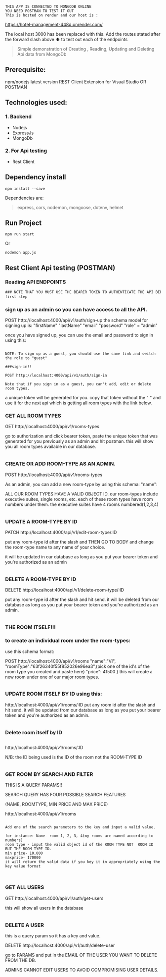     THIS APP IS CONNECTED TO MONGODB ONLINE
    YOU NEED POSTMAN TO TEST IT OUT
    This is hosted on render and our host is :

https://hotel-management-448d.onrender.com/

The local host 3000 has been replaced with this. Add the routes stated after the forward slash above ⬆️ to test out each of the endpoints

> Simple demonstration of Creating , Reading, Updating and Deleting Api data from MongoDb

## Prerequisite:

npm/nodejs latest version
REST Client Extension for Visual Studio OR POSTMAN

## Technologies used:

### 1. Backend

- Nodejs
- ExpressJs
- MongoDb

### 2. For Api testing

- Rest Client

## Dependency install

```
npm install --save
```

Dependencies are:

> express, cors, nodemon, mongoose, dotenv, helmet

## Run Project

```
npm run start
```

Or

```
nodemon app.js
```

## Rest Client Api testing (POSTMAN)

### Reading API ENDPOINTS

```rest
### NOTE THAT YOU MUST USE THE BEARER TOKEN TO AUTHENTICATE THE API BEFORE ANYTHING WILL WORK...
first step


```

### sign up as an admin so you can have access to all the API.

POST http://localhost:4000/api/v1/auth/sign-up
the schema model for signing up is:
"firstName"
"lastName"
"email"
"password"
"role" = "admin"

once you have signed up, you can use the email and password to sign in using this:

```

NOTE: To sign up as a guest, you should use the same link and switch the role to "guest"

###sign-in!!

POST http://localhost:4000/api/v1/auth/sign-in

Note that if you sign in as a guest, you can't add, edit or delete room types.
```

a unique token will be generated for you. copy that token without the " " and use it for the next api which is
getting all room types with the link below.

### GET ALL ROOM TYPES

GET http://localhost:4000/api/v1/rooms-types

go to authorization and click bearer token, paste the unique token that was generated for you previously as an admin and hit postman. this will show you all room types available in our database.

```

```

### CREATE OR ADD ROOM-TYPE AS AN ADMIN.

POST http://localhost:4000/api/v1/rooms-types

As an admin, you can add a new room-type by using this schema:
"name":

ALL OUR ROOM TYPES HAVE A VALID OBJECT ID. our room-types include executive suites, single rooms, etc.
each of these room types have room numbers under them. the executive suites have 4 rooms numbered(1,2,3,4)

```

```

### UPDATE A ROOM-TYPE BY ID

PATCH http://localhost:4000/api/v1/edit-room-type/:ID

put any room-type id after the slash and THEN GO TO BODY and change the room-type name to any name of your choice.

it will be updated in our database as long as you put your bearer token and you're authorized as an admin

```

```

### DELETE A ROOM-TYPE BY ID

DELETE http://localhost:4000/api/v1/delete-room-type/:ID

put any room-type id after the slash and hit send. it will be deleted from our database as long as you put your bearer token and you're authorized as an admin.

```

```

### THE ROOM ITSELF!!!

### to create an individual room under the room-types:

use this schema format:

POST http://localhost:4000/api/v1/rooms
"name":"VI",
"roomType":"63f26340f55f852026e96ea3",(pick one of the id's of the room type you created and paste here)
"price": 41500
} this will create a new room under one of our major room types.

```

```

### UPDATE ROOM ITSELF BY ID using this:

http://localhost:4000/api/v1/rooms/:ID
put any room id after the slash and hit send. it will be updated from our database as long as you put your bearer token and you're authorized as an admin.

```

```

### Delete room itself by ID

```

```

http://localhost:4000/api/v1/rooms/:ID

N/B: the ID being used is the ID of the room not the ROOM-TYPE ID

```

```

### GET ROOM BY SEARCH AND FILTER

THIS IS A QUERY PARAMS!!

SEARCH QUERY HAS FOUR POSSIBLE SEARCH FEATURES

(NAME, ROOMTYPE, MIN PRICE AND MAX PRICE)

http://localhost:4000/api/v1/rooms

```

Add one of the search parameters to the key and input a valid value.

for instance: Name- room 1, 2, 3, 4(my rooms are named according to numbers)
room type - input the valid object id of the ROOM TYPE NOT  ROOM ID BUT THE ROOM TYPE ID.
min price- 10,000
maxprice- 170000
it will return the valid data if you key it in appropriately using the key value format

```

```

```

```

```

### GET ALL USERS

GET http://localhost:4000/api/v1/auth/get-users

this will show all users in the database

```

```

### DELETE A USER

this is a query param so it has a key and value.

DELETE http://localhost:4000/api/v1/auth/delete-user

go to PARAMS and put in the EMAIL OF THE USER YOU WANT TO DELETE FROM THE DB.

ADMINS CANNOT EDIT USERS TO AVOID COMPROMISING USER DETAILS.
